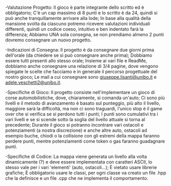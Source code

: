-Valutazione Progetto:
Il gioco è parte integrante dello scritto ed è obbligatorio;
C'è un cap massimo di 8 punti e lo scritto è da 24, quindi si può anche tranquillamente arrivare alla lode;
In base alla qualità della mansione svolta da ciascuno potremo ricevere valutazioni individuali differenti, quindi un codice coeso, intuitivo e ben indentato farà la differenza;
Abbiamo UNA sola consegna, se non prendiamo almeno 2 punti dovremo consegnare un nuovo progetto.

-Indicazioni di Consegna:
Il progetto è da consegnare due giorni prima dell'orale (da chiedere se si può consegnare anche prima);
Dobbiamo essere tutti presenti allo stesso orale;
Insieme ai vari file e ReadMe, dobbiamo anche consegnare una relazione di 3/4 pagine, dove vengono spiegate le scelte che facciamo e in generale il percorso progettuale del nostro gioco;
Le mail a cui consegnare sono giuseppe.lisanti@unibo.it e adele.veschetti2@unibo.it.

-Specifiche di Gioco:
Il progetto consiste nell'implementare un gioco di corse automobilistiche, dove, chiaramente, si comanda un'auto;
Ci sono più livelli e il metodo di avanzamento è basato sul punteggio, più alto il livello, maggiore sarà la difficoltà, ma non ci sono traguardi, l'unico stop è il game over che si verifica se si perdono tutti i punti;
I punti sono cumulativi tra i vari livelli e se si scende sotto la soglia del livello attuale si torna al precedente;
Durante il gioco si potranno incontrare vari ostacoli e potenziamenti (a nostra discrezione) e anche altre auto, ostacoli ad esempio buche, chiodi o la collisione con gli estremi della mappa faranno perdere punti, mentre potenziamenti come token o gas 
faranno guadagnare punti.

-Specifiche di Codice:
La mappa viene generata un livello alla volta dinamicamente (?) e deve essere implementata con caratteri ASCII, lo stesso vale per i vari 'elementi' (auto, ostacoli...);
È vietato usare librerie grafiche;
È obbligatorio usare le classi, per ogni classe va creato un file .hpp che la definisce e un file .cpp che ne implementa il comportamento.
